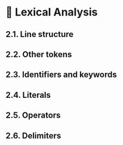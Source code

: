 # 🔷 Lexical Analysis

## 2.1. Line structure

## 2.2. Other tokens

## 2.3. Identifiers and keywords

## 2.4. Literals

## 2.5. Operators

## 2.6. Delimiters
